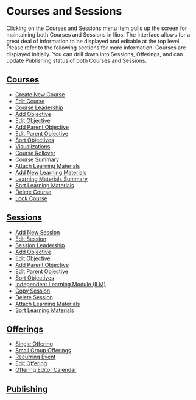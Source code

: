 # Courses and Sessions

Clicking on the Courses and Sessions menu item pulls up the screen for maintaining both Courses and Sessions in Ilios. The interface allows for a great deal of information to be displayed and editable at the top level. Please refer to the following sections for more information. Courses are displayed initially. You can drill down into Sessions, Offerings, and can update Publishing status of both Courses and Sessions.

## [Courses](https://iliosproject.gitbook.io/ilios-user-guide/courses-and-sessions/courses)

* [Create New Course](https://iliosproject.gitbook.io/ilios-user-guide/courses-and-sessions/courses/create-new-course)
* [Edit Course](https://iliosproject.gitbook.io/ilios-user-guide/courses-and-sessions/courses/edit-course)
* [Course Leadership](https://iliosproject.gitbook.io/ilios-user-guide/courses-and-sessions/courses/course-leadership)
* [Add Objective](https://iliosproject.gitbook.io/ilios-user-guide/courses-and-sessions/sessions/add-session-objective)
* [Edit Objective](https://iliosproject.gitbook.io/ilios-user-guide/courses-and-sessions/sessions/edit-session-objective)
* [Add Parent Objective](https://iliosproject.gitbook.io/ilios-user-guide/courses-and-sessions/courses/add-parent-objective)
* [Edit Parent Objective](https://iliosproject.gitbook.io/ilios-user-guide/courses-and-sessions/courses/edit-parent-objective)
* [Sort Objectives](https://iliosproject.gitbook.io/ilios-user-guide/courses-and-sessions/sessions/sort-objectives)
* [Visualizations](https://iliosproject.gitbook.io/ilios-user-guide/courses-and-sessions/courses/visualizations)
* [Course Rollover](https://iliosproject.gitbook.io/ilios-user-guide/courses-and-sessions/courses/course-rollover)
* [Course Summary](https://iliosproject.gitbook.io/ilios-user-guide/courses-and-sessions/courses/course-summary)
* [Attach Learning Materials](https://iliosproject.gitbook.io/ilios-user-guide/courses-and-sessions/courses/attach-learning-materials)
* [Add New Learning Materials](https://iliosproject.gitbook.io/ilios-user-guide/courses-and-sessions/courses/upload-new-learning-material)
* [Learning Materials Summary](https://iliosproject.gitbook.io/ilios-user-guide/courses-and-sessions/courses/learning-materials-summary)
* [Sort Learning Materials](https://iliosproject.gitbook.io/ilios-user-guide/courses-and-sessions/courses/sort-learning-materials)
* [Delete Course](https://iliosproject.gitbook.io/ilios-user-guide/courses-and-sessions/courses/delete-course)
* [Lock Course](https://iliosproject.gitbook.io/ilios-user-guide/courses-and-sessions/courses/lock-course)

## [Sessions](https://iliosproject.gitbook.io/ilios-user-guide/courses-and-sessions/sessions)

* [Add New Session](https://iliosproject.gitbook.io/ilios-user-guide/courses-and-sessions/sessions/add-new-session)
* [Edit Session](https://iliosproject.gitbook.io/ilios-user-guide/courses-and-sessions/sessions/edit-session)
* [Session Leadership](https://iliosproject.gitbook.io/ilios-user-guide/courses-and-sessions/sessions/session-leadership)
* [Add Objective](https://iliosproject.gitbook.io/ilios-user-guide/courses-and-sessions/sessions/add-session-objective)
* [Edit Objective](https://iliosproject.gitbook.io/ilios-user-guide/courses-and-sessions/sessions/edit-session-objective)
* [Add Parent Objective](https://iliosproject.gitbook.io/ilios-user-guide/courses-and-sessions/sessions/add-parent-objective-s)
* [Edit Parent Objective ](https://iliosproject.gitbook.io/ilios-user-guide/courses-and-sessions/sessions/edit-parent-objective-s)  &#x20;
* [Sort Objectives    ](https://iliosproject.gitbook.io/ilios-user-guide/courses-and-sessions/sessions/sort-objectives)
* [Independent Learning Module (ILM)](https://iliosproject.gitbook.io/ilios-user-guide/courses-and-sessions/sessions/independent-learning-module-ilm)   &#x20;
* [Copy Session](https://iliosproject.gitbook.io/ilios-user-guide/courses-and-sessions/sessions/copy-session)     &#x20;
* [Delete Session](https://iliosproject.gitbook.io/ilios-user-guide/courses-and-sessions/sessions/delete-session)      &#x20;
* [Attach Learning Materials](https://iliosproject.gitbook.io/ilios-user-guide/courses-and-sessions/sessions/attach-learning-materials)
* [Sort Learning Materials](https://iliosproject.gitbook.io/ilios-user-guide/courses-and-sessions/sessions/sort-learning-materials)

## [Offerings](https://iliosproject.gitbook.io/ilios-user-guide/courses-and-sessions/offerings)

* [Single Offering](https://iliosproject.gitbook.io/ilios-user-guide/courses-and-sessions/offerings/create-single-offering)
* [Small Group Offerings](https://iliosproject.gitbook.io/ilios-user-guide/courses-and-sessions/offerings/create-small-group-offerings)
* [Recurring Event](https://iliosproject.gitbook.io/ilios-user-guide/courses-and-sessions/offerings/recurring-event)
* [Edit Offering](https://iliosproject.gitbook.io/ilios-user-guide/courses-and-sessions/offerings/edit-offering)
* [Offering Editor Calendar](https://iliosproject.gitbook.io/ilios-user-guide/courses-and-sessions/offerings/offerings-editor-calendar)

## [Publishing](https://iliosproject.gitbook.io/ilios-user-guide/courses-and-sessions/publishing)

